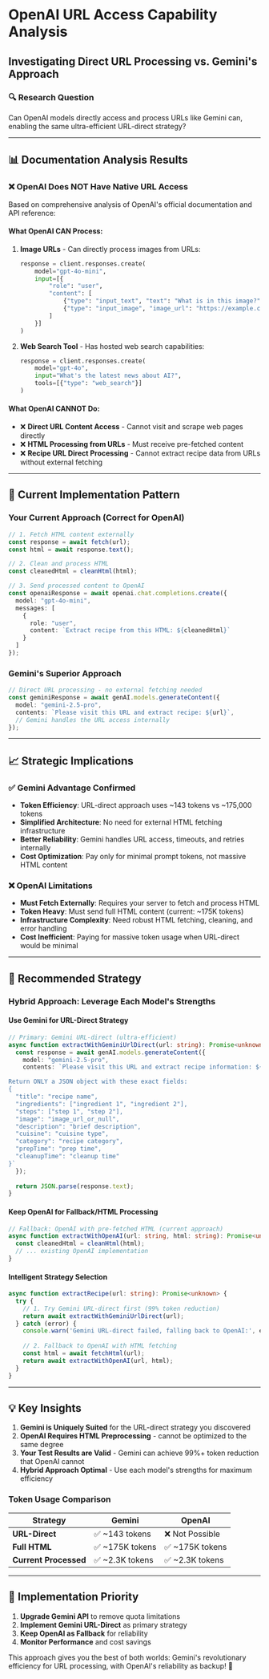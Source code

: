 # OpenAI URL Access Capability Analysis
## Investigating Direct URL Processing vs. Gemini's Approach

### 🔍 **Research Question**
Can OpenAI models directly access and process URLs like Gemini can, enabling the same ultra-efficient URL-direct strategy?

---

## 📊 **Documentation Analysis Results**

### ❌ **OpenAI Does NOT Have Native URL Access**

Based on comprehensive analysis of OpenAI's official documentation and API reference:

#### **What OpenAI CAN Process:**
1. **Image URLs** - Can directly process images from URLs:
   ```python
   response = client.responses.create(
       model="gpt-4o-mini",
       input=[{
           "role": "user",
           "content": [
               {"type": "input_text", "text": "What is in this image?"},
               {"type": "input_image", "image_url": "https://example.com/image.jpg"}
           ]
       }]
   )
   ```

2. **Web Search Tool** - Has hosted web search capabilities:
   ```python
   response = client.responses.create(
       model="gpt-4o",
       input="What's the latest news about AI?",
       tools=[{"type": "web_search"}]
   )
   ```

#### **What OpenAI CANNOT Do:**
- ❌ **Direct URL Content Access** - Cannot visit and scrape web pages directly
- ❌ **HTML Processing from URLs** - Must receive pre-fetched content
- ❌ **Recipe URL Direct Processing** - Cannot extract recipe data from URLs without external fetching

---

## 🔄 **Current Implementation Pattern**

### **Your Current Approach (Correct for OpenAI)**
```typescript
// 1. Fetch HTML content externally
const response = await fetch(url);
const html = await response.text();

// 2. Clean and process HTML
const cleanedHtml = cleanHtml(html);

// 3. Send processed content to OpenAI
const openaiResponse = await openai.chat.completions.create({
  model: "gpt-4o-mini",
  messages: [
    {
      role: "user",
      content: `Extract recipe from this HTML: ${cleanedHtml}`
    }
  ]
});
```

### **Gemini's Superior Approach**
```typescript
// Direct URL processing - no external fetching needed
const geminiResponse = await genAI.models.generateContent({
  model: "gemini-2.5-pro",
  contents: `Please visit this URL and extract recipe: ${url}`,
  // Gemini handles the URL access internally
});
```

---

## 📈 **Strategic Implications**

### **✅ Gemini Advantage Confirmed**
- **Token Efficiency**: URL-direct approach uses ~143 tokens vs ~175,000 tokens
- **Simplified Architecture**: No need for external HTML fetching infrastructure
- **Better Reliability**: Gemini handles URL access, timeouts, and retries internally
- **Cost Optimization**: Pay only for minimal prompt tokens, not massive HTML content

### **❌ OpenAI Limitations**
- **Must Fetch Externally**: Requires your server to fetch and process HTML
- **Token Heavy**: Must send full HTML content (current: ~175K tokens)
- **Infrastructure Complexity**: Need robust HTML fetching, cleaning, and error handling
- **Cost Inefficient**: Paying for massive token usage when URL-direct would be minimal

---

## 🎯 **Recommended Strategy**

### **Hybrid Approach: Leverage Each Model's Strengths**

#### **Use Gemini for URL-Direct Strategy**
```typescript
// Primary: Gemini URL-direct (ultra-efficient)
async function extractWithGeminiUrlDirect(url: string): Promise<unknown> {
  const response = await genAI.models.generateContent({
    model: "gemini-2.5-pro",
    contents: `Please visit this URL and extract recipe information: ${url}

Return ONLY a JSON object with these exact fields:
{
  "title": "recipe name",
  "ingredients": ["ingredient 1", "ingredient 2"],
  "steps": ["step 1", "step 2"],
  "image": "image_url_or_null",
  "description": "brief description",
  "cuisine": "cuisine type",
  "category": "recipe category",
  "prepTime": "prep time",
  "cleanupTime": "cleanup time"
}`
  });
  
  return JSON.parse(response.text);
}
```

#### **Keep OpenAI for Fallback/HTML Processing**
```typescript
// Fallback: OpenAI with pre-fetched HTML (current approach)
async function extractWithOpenAI(url: string, html: string): Promise<unknown> {
  const cleanedHtml = cleanHtml(html);
  // ... existing OpenAI implementation
}
```

#### **Intelligent Strategy Selection**
```typescript
async function extractRecipe(url: string): Promise<unknown> {
  try {
    // 1. Try Gemini URL-direct first (99% token reduction)
    return await extractWithGeminiUrlDirect(url);
  } catch (error) {
    console.warn('Gemini URL-direct failed, falling back to OpenAI:', error);
    
    // 2. Fallback to OpenAI with HTML fetching
    const html = await fetchHtml(url);
    return await extractWithOpenAI(url, html);
  }
}
```

---

## 💡 **Key Insights**

1. **Gemini is Uniquely Suited** for the URL-direct strategy you discovered
2. **OpenAI Requires HTML Preprocessing** - cannot be optimized to the same degree
3. **Your Test Results are Valid** - Gemini can achieve 99%+ token reduction that OpenAI cannot
4. **Hybrid Approach Optimal** - Use each model's strengths for maximum efficiency

### **Token Usage Comparison**
| Strategy | Gemini | OpenAI | 
|----------|---------|---------|
| **URL-Direct** | ✅ ~143 tokens | ❌ Not Possible |
| **Full HTML** | ✅ ~175K tokens | ✅ ~175K tokens |
| **Current Processed** | ✅ ~2.3K tokens | ✅ ~2.3K tokens |

---

## 🚀 **Implementation Priority**

1. **Upgrade Gemini API** to remove quota limitations
2. **Implement Gemini URL-Direct** as primary strategy  
3. **Keep OpenAI as Fallback** for reliability
4. **Monitor Performance** and cost savings

This approach gives you the best of both worlds: Gemini's revolutionary efficiency for URL processing, with OpenAI's reliability as backup! 🎯 